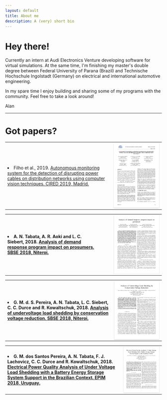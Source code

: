 ```yaml
---
layout: default
title: About me
description: A (very) short bio
---
```

# Hey there!

Currently an intern at Audi Electronics Venture developing software for virtual simulations.
At the same time, I'm finishing my master's double degree between Federal University of
Parana (Brazil) and Technische Hochschule Ingolstadt (Germany) on electrical and
international automotive engineering.


In my spare time I enjoy building and sharing some of my programs with the community.
Feel free to take a look around!

Alan

---

# Got papers?
<link rel="stylesheet" href="assets/css/papers_table.css">

<table rules="none">
  <tr class="noBorder">
    <td>
        <u1>
            <li>Filho et al., 2019. 
            <a href="https://www.cired-repository.org/handle/20.500.12455/745">
            Autonomous monitoring system for the detection of disrupting power cables on distribution networks using computer vision techniques. CIRED 2019, Madrid.</a></li>
        </u1>
    </td>
    <td>
        <a href="https://www.cired-repository.org/handle/20.500.12455/745">
        <img alt="Paper link" src="assets/imgs/cable-detection-cired.png" width="100%" align="right"></a>
    </td>
  </tr>
</table>

<b>

<table rules="none">
  <tr class="noBorder">
    <td>
        <u1>
            <li> A. N. Tabata, A. R. Aoki and L. C. Siebert, 2018.
            <a href="https://ieeexplore.ieee.org/document/8395698">
            Analysis of demand response program impact on prosumers. SBSE 2018, Niteroi.</a></li>
        </u1>
    </td>
    <td>
        <a href="https://ieeexplore.ieee.org/document/8395698">
        <img alt="Paper link" src="assets/imgs/demand-response.png" width="80%" align="right"></a>
    </td>
  </tr>
</table>

<b>

<table rules="none">
  <tr class="noBorder">
    <td>
        <u1>
            <li> G. M. d. S. Pereira, A. N. Tabata, L. C. Siebert, C. C. Durce and R. Kowaltschuk, 2018.
            <a href="https://ieeexplore.ieee.org/document/8395586">
            Analysis of undervoltage load shedding by conservation voltage reduction. SBSE 2018, Niteroi.</a></li>
        </u1>
    </td>
    <td>
        <a href="https://ieeexplore.ieee.org/document/8395586">
        <img alt="Paper link" src="assets/imgs/undervoltage-load-shedding.png" width="100%" align="right"></a>
    </td>
  </tr>
</table>

<b>

<table rules="none">
  <tr class="noBorder">
    <td>
        <u1>
            <li> G. M. dos Santos Pereira, A. N. Tabata, F. J. Lachovicz, C. C. Durce and R. Kowaltschuk, 2018.
            <a href="https://ieeexplore.ieee.org/document/8756353">
            Electrical Power Quality Analysis of Under Voltage Load Shedding with a Battery Energy Storage System Support in the Brazilian Context. EPIM 2018, Uruguay.</a></li>
        </u1>
    </td>
    <td>
        <a href="https://ieeexplore.ieee.org/document/8756353">
        <img alt="Paper link" src="assets/imgs/under-voltage-battery.png" width="100%" align="right"></a>
    </td>
  </tr>
</table>
